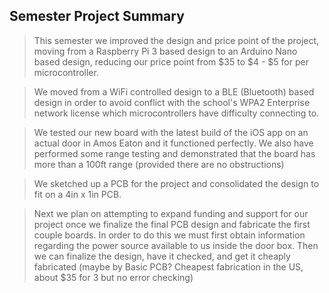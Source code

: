 ## Semester Project Summary

> This semester we improved the design and price point of the 
> project, moving from a Raspberry Pi 3 based design to an 
> Arduino Nano based design, reducing our price point from $35 
> to $4 - $5 for per microcontroller.

> We moved from a WiFi controlled design to a BLE (Bluetooth) 
> based design in order to avoid conflict with the school's 
> WPA2 Enterprise network license which microcontrollers have 
> difficulty connecting to.

> We tested our new board with the latest build of the iOS app
> on an actual door in Amos Eaton and it functioned perfectly. 
> We also have performed some range testing and demonstrated
> that the board has more than a 100ft range (provided there 
> are no obstructions)

> We sketched up a PCB for the project and consolidated the 
> design to fit on a 4in x 1in PCB.

> Next we plan on attempting to expand funding and support for 
> our project once we finalize the final PCB design and 
> fabricate the first couple boards. In order to do this we 
> must first obtain information regarding the power source 
> available to us inside the door box. Then we can finalize 
> the design, have it checked, and get it cheaply fabricated
> (maybe by Basic PCB? Cheapest fabrication in the US, about 
> $35 for 3 but no error checking)